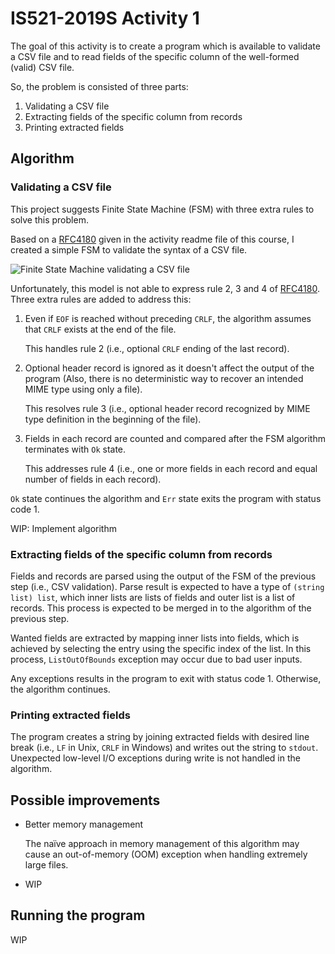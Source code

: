 # IS521-2019S Activity 1

The goal of this activity is to create a program which is available to validate a CSV file and to read fields of the specific column of the well-formed (valid) CSV file.

So, the problem is consisted of three parts:

1. Validating a CSV file
2. Extracting fields of the specific column from records
3. Printing extracted fields



## Algorithm

### Validating a CSV file

This project suggests Finite State Machine (FSM) with three extra rules to solve this problem.

Based on a [RFC4180][RFC4180] given in the activity readme file of this course, I created a simple FSM to validate the syntax of a CSV file.

![Finite State Machine validating a CSV file](fsm_csv_syntax_validation.svg)

Unfortunately, this model is not able to express rule 2, 3 and 4 of [RFC4180][RFC4180]. Three extra rules are added to address this:

1. Even if `EOF` is reached without preceding `CRLF`, the algorithm assumes that `CRLF` exists at the end of the file.

   This handles rule 2 (i.e., optional `CRLF` ending of the last record).

2. Optional header record is ignored as it doesn't affect the output of the program (Also, there is no deterministic way to recover an intended MIME type using only a file).

   This resolves rule 3 (i.e., optional header record recognized by MIME type definition in the beginning of the file).

3. Fields in each record are counted and compared after the FSM algorithm terminates with `Ok` state.

   This addresses rule 4 (i.e., one or more fields in each record and equal number of fields in each record).

`Ok` state continues the algorithm and `Err` state exits the program with status code 1.

WIP: Implement algorithm



### Extracting fields of the specific column from records

Fields and records are parsed using the output of the FSM of the previous step (i.e., CSV validation). Parse result is expected to have a type of `(string list) list`, which inner lists are lists of fields and outer list is a list of records. This process is expected to be merged in to the algorithm of the previous step.

Wanted fields are extracted by mapping inner lists into fields, which is achieved by selecting the entry using the specific index of the list. In this process, `ListOutOfBounds` exception may occur due to bad user inputs.

Any exceptions results in the program to exit with status code 1. Otherwise, the algorithm continues.



### Printing extracted fields

The program creates a string by joining extracted fields with desired line break (i.e., `LF` in Unix, `CRLF` in Windows) and writes out the string to `stdout`. Unexpected low-level I/O exceptions during write is not handled in the algorithm.



## Possible improvements

- Better memory management

  The naïve approach in memory management of this algorithm may cause an out-of-memory (OOM) exception when handling extremely large files.

- WIP



## Running the program

WIP



[RFC4180]: https://tools.ietf.org/html/rfc4180
